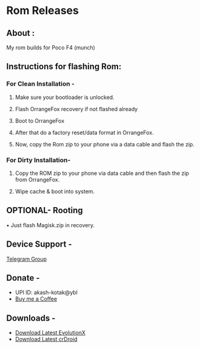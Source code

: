 # Rom Releases

## About :
My rom builds for Poco F4 (munch)

## Instructions for flashing Rom:

### For Clean Installation -

1. Make sure your bootloader is unlocked.

2. Flash OrrangeFox recovery if not flashed already

3. Boot to OrrangeFox

4. After that do a factory reset/data format in OrrangeFox.

5. Now, copy the Rom zip to your phone via a data cable and flash the zip.

### For Dirty Installation-

1. Copy the ROM zip to your phone via data cable and then flash the zip from OrrangeFox.

2. Wipe cache & boot into system.


## OPTIONAL- Rooting

• Just flash Magisk.zip in recovery.

## Device Support -
[Telegram Group](https://telegram.me/drippingdrops)

## Donate -
* UPI ID: akash-kotak@ybl
* [Buy me a Coffee](https://www.buymeacoffee.com/akashk07)

## Downloads -
* [Download Latest EvolutionX]()
* [Download Latest crDroid]()

